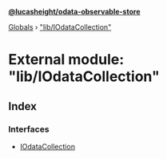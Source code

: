 **[@lucasheight/odata-observable-store](../README.md)**

[Globals](../globals.md) › ["lib/IOdataCollection"](_lib_iodatacollection_.md)

# External module: "lib/IOdataCollection"

## Index

### Interfaces

* [IOdataCollection](../interfaces/_lib_iodatacollection_.iodatacollection.md)